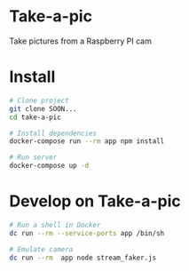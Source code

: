 # Take-a-pic

Take pictures from a Raspberry PI cam

# Install

```sh
# Clone project
git clone SOON...
cd take-a-pic

# Install dependencies
docker-compose run --rm app npm install

# Run server
docker-compose up -d
```

# Develop on Take-a-pic

```sh
# Run a shell in Docker
dc run --rm --service-ports app /bin/sh

# Emulate camera
dc run --rm  app node stream_faker.js
```
